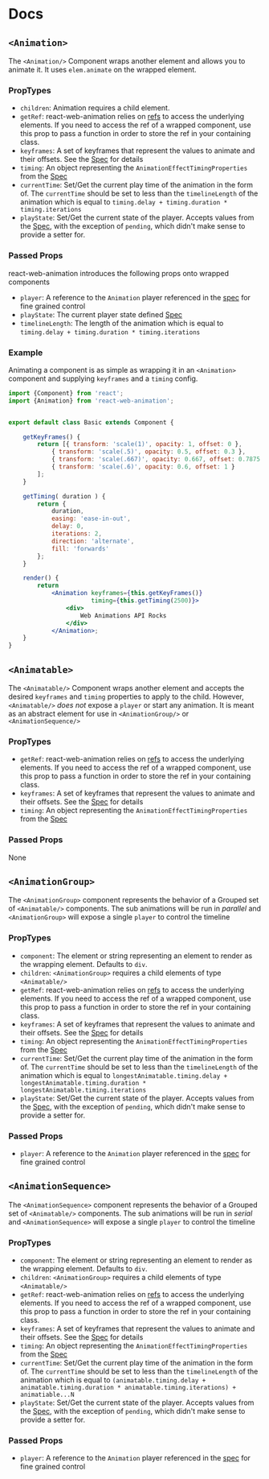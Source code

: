 # Docs

## `<Animation>`

The `<Animation/>` Component wraps another element and allows you to animate it. It uses `elem.animate` on the wrapped
element.

### PropTypes
- `children`: Animation requires a child element.
- `getRef`: react-web-animation relies on [refs](https://facebook.github.io/react/docs/more-about-refs.html) to access the 
underlying elements. If you need to access the ref of a wrapped component, use this prop to pass a function in order to 
store the ref in your containing class.
- `keyframes`: A set of keyframes that represent the values to animate and their offsets. See the [Spec](https://w3c.github.io/web-animations/#dom-keyframeeffectreadonly-getframes) for details
- `timing`: An object representing the `AnimationEffectTimingProperties` from the [Spec](https://w3c.github.io/web-animations/#the-animationeffecttimingproperties-dictionary)
- `currentTime`: Set/Get the current play time of the animation in the form of. The `currentTime` should be set to less than
the `timelineLength` of the animation which is equal to `timing.delay + timing.duration * timing.iterations`
- `playState`: Set/Get the current state of the player. Accepts values from the [Spec](https://w3c.github.io/web-animations/#play-states), with
the exception of `pending`, which didn't make sense to provide a setter for.

### Passed Props

react-web-animation introduces the following props onto wrapped components

- `player`: A reference to the `Animation` player referenced in the [spec](https://w3c.github.io/web-animations/#the-animation-interface) for
fine grained control
- `playState`: The current player state defined [Spec](https://w3c.github.io/web-animations/#play-states)
- `timelineLength`: The length of the animation which is equal to `timing.delay + timing.duration * timing.iterations`

### Example
Animating a component is as simple as wrapping it in an `<Animation>` component and supplying `keyframes` and a `timing` config. 
```jsx
import {Component} from 'react';
import {Animation} from 'react-web-animation';


export default class Basic extends Component {

    getKeyFrames() {
        return [{ transform: 'scale(1)', opacity: 1, offset: 0 },
            { transform: 'scale(.5)', opacity: 0.5, offset: 0.3 },
            { transform: 'scale(.667)', opacity: 0.667, offset: 0.7875 },
            { transform: 'scale(.6)', opacity: 0.6, offset: 1 }
        ];
    }

    getTiming( duration ) {
        return {
            duration,
            easing: 'ease-in-out',
            delay: 0,
            iterations: 2,
            direction: 'alternate',
            fill: 'forwards'
        };
    }

    render() {
        return
            <Animation keyframes={this.getKeyFrames()}
                       timing={this.getTiming(2500)}>
                <div>
                    Web Animations API Rocks
                </div>
            </Animation>;
    }
}

```

## `<Animatable>`

The `<Animatable/>` Component wraps another element and accepts the desired `keyframes` and `timing` properties to apply
to the child. However, `<Animatable/>` *does not* expose a `player` or start any animation. It is meant as an abstract element
for use in `<AnimationGroup/>` or `<AnimationSequence/>`

### PropTypes
- `getRef`: react-web-animation relies on [refs](https://facebook.github.io/react/docs/more-about-refs.html) to access the 
underlying elements. If you need to access the ref of a wrapped component, use this prop to pass a function in order to 
store the ref in your containing class.
- `keyframes`: A set of keyframes that represent the values to animate and their offsets. See the [Spec](https://w3c.github.io/web-animations/#dom-keyframeeffectreadonly-getframes) for details
- `timing`: An object representing the `AnimationEffectTimingProperties` from the [Spec](https://w3c.github.io/web-animations/#the-animationeffecttimingproperties-dictionary)

### Passed Props

None

## `<AnimationGroup>`

 The `<AnimationGroup>` component represents the behavior of a Grouped set of `<Animatable/>`
 components. The sub animations will be run in *parallel* and `<AnimationGroup>` will expose a single
 `player` to control the timeline

### PropTypes
- `component`: The element or string representing an element to render as the wrapping element. Defaults to `div`.
- `children`: `<AnimationGroup>` requires a child elements of type `<Animatable/>`
- `getRef`: react-web-animation relies on [refs](https://facebook.github.io/react/docs/more-about-refs.html) to access the 
underlying elements. If you need to access the ref of a wrapped component, use this prop to pass a function in order to 
store the ref in your containing class.
- `keyframes`: A set of keyframes that represent the values to animate and their offsets. See the [Spec](https://w3c.github.io/web-animations/#dom-keyframeeffectreadonly-getframes) for details
- `timing`: An object representing the `AnimationEffectTimingProperties` from the [Spec](https://w3c.github.io/web-animations/#the-animationeffecttimingproperties-dictionary)
- `currentTime`: Set/Get the current play time of the animation in the form of. The `currentTime` should be set to less than
the `timelineLength` of the animation which is equal to `longestAnimatable.timing.delay + longestAnimatable.timing.duration * longestAnimatable.timing.iterations`
- `playState`: Set/Get the current state of the player. Accepts values from the [Spec](https://w3c.github.io/web-animations/#play-states), with
the exception of `pending`, which didn't make sense to provide a setter for.

### Passed Props

- `player`: A reference to the `Animation` player referenced in the [spec](https://w3c.github.io/web-animations/#the-animation-interface) for
fine grained control


## `<AnimationSequence>`

 The `<AnimationSequence>` component represents the behavior of a Grouped set of `<Animatable/>`
 components. The sub animations will be run in *serial* and `<AnimationSequence>` will expose a single
 `player` to control the timeline

### PropTypes
- `component`: The element or string representing an element to render as the wrapping element. Defaults to `div`.
- `children`: `<AnimationGroup>` requires a child elements of type `<Animatable/>`
- `getRef`: react-web-animation relies on [refs](https://facebook.github.io/react/docs/more-about-refs.html) to access the 
underlying elements. If you need to access the ref of a wrapped component, use this prop to pass a function in order to 
store the ref in your containing class.
- `keyframes`: A set of keyframes that represent the values to animate and their offsets. See the [Spec](https://w3c.github.io/web-animations/#dom-keyframeeffectreadonly-getframes) for details
- `timing`: An object representing the `AnimationEffectTimingProperties` from the [Spec](https://w3c.github.io/web-animations/#the-animationeffecttimingproperties-dictionary)
- `currentTime`: Set/Get the current play time of the animation in the form of. The `currentTime` should be set to less than
the `timelineLength` of the animation which is equal to `(animatable.timing.delay + animatable.timing.duration * animatable.timing.iterations) + animatiable...N `
- `playState`: Set/Get the current state of the player. Accepts values from the [Spec](https://w3c.github.io/web-animations/#play-states), with
the exception of `pending`, which didn't make sense to provide a setter for.

### Passed Props

- `player`: A reference to the `Animation` player referenced in the [spec](https://w3c.github.io/web-animations/#the-animation-interface) for
fine grained control
